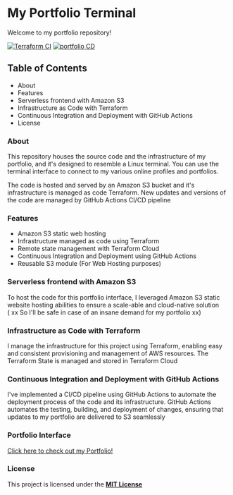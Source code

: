 # My Portfolio Terminal
Welcome to my portfolio repository!

[![Terraform CI](https://github.com/samanxsy/portfolio-terminal/actions/workflows/terraformCICD.yml/badge.svg)](https://github.com/samanxsy/portfolio-terminal/actions/workflows/terraformCICD.yml)
[![portfolio CD](https://github.com/samanxsy/portfolio-terminal/actions/workflows/portfolio-CD.yml/badge.svg)](https://github.com/samanxsy/portfolio-terminal/actions/workflows/portfolio-CD.yml)

## Table of Contents
- About
- Features
- Serverless frontend with Amazon S3
- Infrastructure as Code with Terraform
- Continuous Integration and Deployment with GitHub Actions
- License


### About
This repository houses the source code and the infrastructure of my portfolio, and it's designed to resemble a Linux terminal. You can use the terminal interface to connect to my various online profiles and portfolios.  

The code is hosted and served by an Amazon S3 bucket and it's infrastructure is managed as code Terraform. New updates and versions of the code are managed by GitHub Actions CI/CD pipeline

### Features
- Amazon S3 static web hosting
- Infrastructure managed as code using Terraform
- Remote state management with Terraform Cloud
- Continuous Integration and Deployment using GitHub Actions
- Reusable S3 module (For Web Hosting purposes)

### Serverless frontend with Amazon S3
To host the code for this portfolio interface, I leveraged Amazon S3 static website hosting abilities to ensure a scale-able and cloud-native solution  
( xx So I'll be safe in case of an insane demand for my portfolio xx)

### Infrastructure as Code with Terraform
I manage the infrastructure for this project using Terraform, enabling easy and consistent provisioning and management of AWS resources. The Terraform State is managed and stored in Terraform Cloud

### Continuous Integration and Deployment with GitHub Actions
I've implemented a CI/CD pipeline using GitHub Actions to automate the deployment process of the code and its infrastructure. GitHub Actions automates the testing, building, and deployment of changes, ensuring that updates to my portfolio are delivered to S3 seamlessly

### Portfolio Interface
[Click here to check out my Portfolio!](samansaybani.com)

### License
This project is licensed under the **[MIT License](https://opensource.org/license/mit/)**
